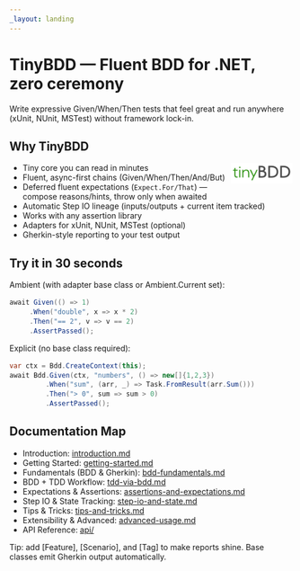 ```yaml
---
_layout: landing
---
```


# TinyBDD — Fluent BDD for .NET, zero ceremony

Write expressive Given/When/Then tests that feel great and run anywhere (xUnit, NUnit, MSTest) without framework lock-in.

## Why TinyBDD

<img src="images/tinyBDD.png" alt="TinyBDD" width="110" align="right" />

- Tiny core you can read in minutes
- Fluent, async-first chains (Given/When/Then/And/But)
- Deferred fluent expectations (`Expect.For/That`) — compose reasons/hints, throw only when awaited
- Automatic Step IO lineage (inputs/outputs + current item tracked)
- Works with any assertion library
- Adapters for xUnit, NUnit, MSTest (optional)
- Gherkin-style reporting to your test output

## Try it in 30 seconds

Ambient (with adapter base class or Ambient.Current set):
```csharp
await Given(() => 1)
     .When("double", x => x * 2)
     .Then("== 2", v => v == 2)
     .AssertPassed();
```

Explicit (no base class required):
```csharp
var ctx = Bdd.CreateContext(this);
await Bdd.Given(ctx, "numbers", () => new[]{1,2,3})
         .When("sum", (arr, _) => Task.FromResult(arr.Sum()))
         .Then("> 0", sum => sum > 0)
         .AssertPassed();
```

## Documentation Map
- Introduction: [introduction.md](introduction.md)
- Getting Started: [getting-started.md](getting-started.md)
- Fundamentals (BDD & Gherkin): [bdd-fundamentals.md](bdd-fundamentals.md)
- BDD + TDD Workflow: [tdd-via-bdd.md](tdd-via-bdd.md)
- Expectations & Assertions: [assertions-and-expectations.md](assertions-and-expectations.md)
- Step IO & State Tracking: [step-io-and-state.md](step-io-and-state.md)
- Tips & Tricks: [tips-and-tricks.md](tips-and-tricks.md)
- Extensibility & Advanced: [advanced-usage.md](advanced-usage.md)
- API Reference: [api/](api/)

Tip: add [Feature], [Scenario], and [Tag] to make reports shine. Base classes emit Gherkin output automatically.
